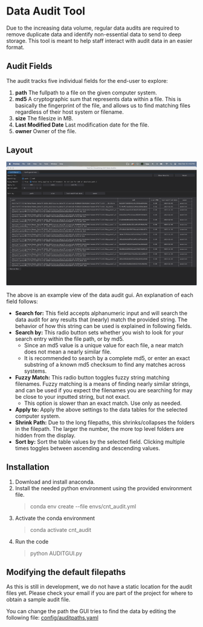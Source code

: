 # Data Audit Tool

Due to the increasing data volume, regular data audits are required to remove duplicate data and identify non-essential data to send to deep storage. This tool is meant to help staff interact with audit data in an easier format.

## Audit Fields

The audit tracks five individual fields for the end-user to explore:

1. **path** The fullpath to a file on the given computer system.
2. **md5** A cryptographic sum that represents data within a file. This is basically the fingerprint of the file, and allows us to find matching files regardless of their host system or filename.
3. **size** The filesize in MB.
4. **Last Modified Date** Last modification date for the file.
5. **owner** Owner of the file.

## Layout

![GUI](audit_gui.png)

The above is an example view of the data audit gui. An explanation of each field follows:

- **Search for:** This field accepts alphanumeric input and will search the data audit for any results that (nearly) match the provided string. The behavior of how this string can be used is explained in following fields.
- **Search by:** This radio button sets whether you wish to look for your search entry within the file path, or by md5.
    - Since an md5 value is a unique value for each file, a near match does not mean a nearly similar file.
    - It is recommended to search by a complete md5, or enter an exact substring of a known md5 checksum to find any matches across systems.
- **Fuzzy Match:** This radio button toggles fuzzy string matching filenames. Fuzzy matching is a means of finding nearly similar strings, and can be used if you expect the filenames you are searching for may be close to your inputted string, but not exact.
    - This option is slower than an exact match. Use only as needed.
- **Apply to:** Apply the above settings to the data tables for the selected computer system.
- **Shrink Path:** Due to the long filepaths, this shrinks/collapses the folders in the filepath. The larger the number, the more top level folders are hidden from the display.
- **Sort by:** Sort the table values by the selected field. Clicking multiple times toggles between ascending and descending values.

## Installation

1. Download and install anaconda.
2. Install the needed python environment using the provided environment file.
    > conda env create --file envs/cnt_audit.yml 
3. Activate the conda environment
    > conda activate cnt_audit
4. Run the code
    > python AUDITGUI.py

## Modifying the default filepaths

As this is still in development, we do not have a static location for the audit files yet. Please check your email if you are part of the project for where to obtain a sample audit file.

You can change the path the GUI tries to find the data by editing the following file: [config/auditpaths.yaml](../config/auditpaths.yaml)
